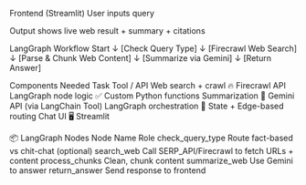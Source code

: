 Frontend (Streamlit)
User inputs query

Output shows live web result + summary + citations


LangGraph Workflow
Start
  ↓
[Check Query Type] 
  ↓
[Firecrawl Web Search]
  ↓
[Parse & Chunk Web Content]
  ↓
[Summarize via Gemini]
  ↓
[Return Answer]

Components Needed
Task	                        Tool / API
Web search + crawl	         🔥 Firecrawl API
LangGraph node logic	       ✅ Custom Python functions
Summarization	              🧠 Gemini API (via LangChain Tool)
LangGraph orchestration	    🧩 State + Edge-based routing
Chat UI	                     🖥️ Streamlit


📦 LangGraph Nodes
Node Name	              Role
check_query_type	    Route fact-based vs chit-chat (optional)
search_web	Call      SERP_API/Firecrawl to fetch URLs + content
process_chunks	      Clean, chunk content
summarize_web	        Use Gemini to answer
return_answer	        Send response to frontend